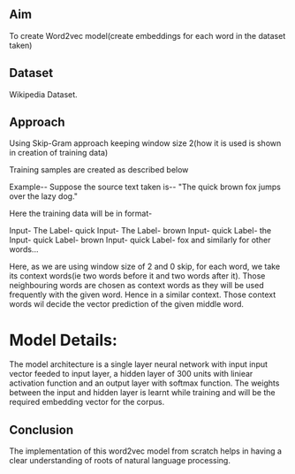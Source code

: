 ## Aim
To create Word2vec model(create embeddings for each word in the dataset taken)

## Dataset
Wikipedia Dataset.

## Approach

Using Skip-Gram approach keeping window size 2(how it is used is shown in creation of training data)

Training samples are created as described below

Example--
Suppose the source text taken is--
"The quick brown fox jumps over the lazy dog."

Here the training data will be in format-

Input- The                  Label- quick
Input- The                  Label- brown
Input- quick                Label- the
Input- quick                Label- brown
Input- quick                Label- fox
and similarly for other words...

Here, as we are using window size of 2 and 0 skip, for each word, we take its context words(ie two words before it and two words after it). Those neighbouring words are chosen as context words as they will be used frequently with the given word. Hence in a similar context. Those context words wil decide the vector prediction of the given middle word.

 # Model Details:
 
 The model architecture is a single layer neural network with input input vector feeded to input layer, a hidden layer  of 300 units with liniear activation function and an output layer with softmax function. The weights between the input and hidden layer is learnt while training and will be the required embedding vector for the corpus.

## Conclusion

The implementation of this word2vec model from scratch helps in having a clear understanding of roots of natural language processing.
